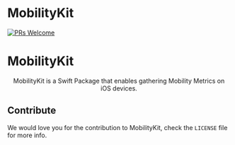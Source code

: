 # MobilityKit

[![PRs Welcome](https://img.shields.io/badge/PRs-welcome-brightgreen.svg?style=flat-square)](http://makeapullrequest.com)

# MobilityKit

<p align="center">
    MobilityKit is a Swift Package that enables gathering Mobility Metrics on iOS devices.
  </p>

## Contribute

We would love you for the contribution to MobilityKit, check the ``LICENSE`` file for more info.
